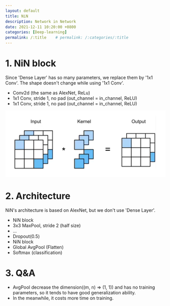 ```yaml
---
layout: default
title: NiN
description: Network in Network
date: 2021-12-11 10:20:00 +0800
categories: [Deep-learning]
permalink: /:title    # permalink: /:categories/:title
---
```


# 1. NiN block
Since 'Dense Layer' has so many parameters, we replace them by '1x1 Conv'. The shape doesn't change while using '1x1 Conv'.

* Conv2d    (the same as AlexNet, ReLu)
* 1x1 Conv, stride 1, no pad    (out_channel = in_channel, ReLU)
* 1x1 Conv, stride 1, no pad    (out_channel = in_channel, ReLU)

![1x1 Conv](2021-12-11-1.png)

# 2. Architecture
NiN's architecture is based on AlexNet, but we don't use 'Dense Layer'.
* NiN block
* 3x3 MaxPool, stride 2 (half size)
* ...
* Dropout(0.5)
* NiN block
* Global AvgPool (Flatten)
* Softmax (classification)

# 3. Q&A
* AvgPool decrease the dimension((m, n) => (1, 1)) and has no training parameters, so it tends to have good generalization ability. 
* In the meanwhile, it costs more time on training.
